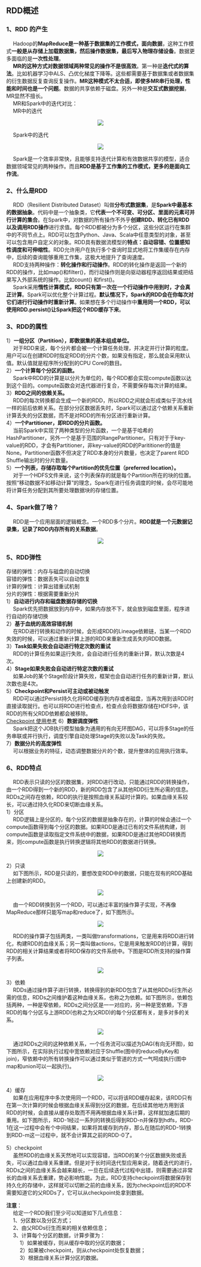 RDD概述
---
### 1、RDD 的产生
&emsp; Hadoop的**MapReduce是一种基于数据集的工作模式，面向数据**，这种工作模式**一般是从存储上加载数据集，然后操作数据集，最后写入物理存储设备**。数据更多面临的是**一次性处理**。  
&emsp; **MR的这种方式对数据领域两种常见的操作不是很高效**。第一种是**迭代式的算法**。比如机器学习中ALS、凸优化梯度下降等。这些都需要基于数据集或者数据集的衍生数据反复查询反复操作。**MR这种模式不太合适，即使多MR串行处理，性能和时间也是一个问题**。数据的共享依赖于磁盘。另外一种是**交互式数据挖掘**，MR显然不擅长。  
&emsp; MR和Spark中的迭代对比：  
&emsp; MR中的迭代  
<p align="center">
<img src="https://github.com/Dr11ft/BigDataGuide/blob/master/Pics/Spark%E6%96%87%E6%A1%A3Pics/Spark%20Core/RDD%E6%A6%82%E8%BF%B0/MR%E4%B8%AD%E7%9A%84%E8%BF%AD%E4%BB%A3.png"/>  
<p align="center">
</p>
</p>  

&emsp; Spark中的迭代  
<p align="center">
<img src="https://github.com/Dr11ft/BigDataGuide/blob/master/Pics/Spark%E6%96%87%E6%A1%A3Pics/Spark%20Core/RDD%E6%A6%82%E8%BF%B0/Spark%E4%B8%AD%E7%9A%84%E8%BF%AD%E4%BB%A3.png"/>  
<p align="center">
</p>
</p>  

&emsp; Spark是一个效率非常快，且能够支持迭代计算和有效数据共享的模型，适合数据领域常见的两种操作。而且**RDD是基于工作集的工作模式，更多的是面向工作流**。  

### 2、什么是RDD
&emsp; RDD（Resilient Distributed Dataset）叫做**分布式数据集**，是**Spark中最基本的数据抽象**。代码中是一个抽象类，它**代表一个不可变、可分区、里面的元素可并行计算的集合**。在Spark中，对数据的所有操作不外乎**创建RDD、转化已有RDD 以及调用RDD操作**进行求值。每个RDD都被分为多个分区，这些分区运行在集群中的不同节点上。RDD可以包含Python、Java、Scala中任意类型的对象，甚至可以包含用户自定义的对象。RDD具有数据流模型的**特点：自动容错、位置感知性调度和可伸缩性**。RDD允许用户在执行多个查询时显式地将工作集缓存在内存中，后续的查询能够重用工作集，这极大地提升了查询速度。  
&emsp; RDD支持两种操作：**转化操作和行动操作**。RDD的转化操作是返回一个新的RDD的操作，比如map()和filter()，而行动操作则是向驱动器程序返回结果或把结果写入外部系统的操作。比如count() 和first()。  
&emsp; Spark采用**惰性计算模式，RDD只有第一次在一个行动操作中用到时，才会真正计算**。Spark可以优化整个计算过程。**默认情况下，Spark的RDD会在你每次对它们进行行动操作时重新计算**。如果想在多个行动操作中**重用同一个RDD，可以使用RDD.persist()让Spark把这个RDD缓存下来**。  

### 3、RDD的属性
1）**一组分区（Partition），即数据集的基本组成单位。**  
&emsp; 对于RDD来说，每个分片都会被一个计算任务处理，并决定并行计算的粒度。用户可以在创建RDD时指定RDD的分片个数，如果没有指定，那么就会采用默认值。默认值就是程序所分配到的CPU Core的数目。  
2）**一个计算每个分区的函数。**  
&emsp; Spark中RDD的计算是以分片为单位的，每个RDD都会实现compute函数以达到这个目的。compute函数会对迭代器进行复合，不需要保存每次计算的结果。  
3）**RDD之间的依赖关系。**  
&emsp; RDD的每次转换都会生成一个新的RDD，所以RDD之间就会形成类似于流水线一样的前后依赖关系。在部分分区数据丢失时，Spark可以通过这个依赖关系重新计算丢失的分区数据，而不是对RDD的所有分区进行重新计算。  
4）**一个Partitioner，即RDD的分片函数。**  
&emsp; 当前Spark中实现了两种类型的分片函数，一个是基于哈希的HashPartitioner，另外一个是基于范围的RangePartitioner。只有对于于key-value的RDD，才会有Partitioner，非key-value的RDD的Parititioner的值是None。Partitioner函数不但决定了RDD本身的分片数量，也决定了parent RDD Shuffle输出时的分片数量。  
5）**一个列表，存储存取每个Partition的优先位置（preferred location）。**  
&emsp; 对于一个HDFS文件来说，这个列表保存的就是每个Partition所在的块的位置。按照“移动数据不如移动计算”的理念，Spark在进行任务调度的时候，会尽可能地将计算任务分配到其所要处理数据块的存储位置。  

### 4、Spark做了啥？
&emsp; RDD是一个应用层面的逻辑概念。一个RDD多个分片。**RDD就是一个元数据记录集，记录了RDD内存所有的关系数据**。  
<p align="center">
<img src="https://github.com/Dr11ft/BigDataGuide/blob/master/Pics/Spark%E6%96%87%E6%A1%A3Pics/Spark%20Core/RDD%E6%A6%82%E8%BF%B0/Spark%E5%81%9A%E4%BA%86%E5%95%A5.png"/>  
<p align="center">
</p>
</p>  

### 5、RDD弹性
存储的弹性：内存与磁盘的自动切换  
容错的弹性：数据丢失可以自动恢复   
计算的弹性：计算出错重试机制   
分片的弹性：根据需要重新分片  
1）**自动进行内存和磁盘数据存储的切换**  
&emsp; Spark优先把数据放到内存中，如果内存放不下，就会放到磁盘里面，程序进行自动的存储切换  
2）**基于血统的高效容错机制**  
&emsp; 在RDD进行转换和动作的时候，会形成RDD的Lineage依赖链，当某一个RDD失效的时候，可以通过重新计算上游的RDD来重新生成丢失的RDD数据。  
3）**Task如果失败会自动进行特定次数的重试**  
&emsp; RDD的计算任务如果运行失败，会自动进行任务的重新计算，默认次数是4次。  
4）**Stage如果失败会自动进行特定次数的重试**  
&emsp; 如果Job的某个Stage阶段计算失败，框架也会自动进行任务的重新计算，默认次数也是4次。  
5）**Checkpoint和Persist可主动或被动触发**  
&emsp; RDD可以通过Persist持久化将RDD缓存到内存或者磁盘，当再次用到该RDD时直接读取就行。也可以将RDD进行检查点，检查点会将数据存储在HDFS中，该RDD的所有父RDD依赖都会被移除。  
[Checkpoint 使用参考](https://blog.csdn.net/zg_hover/article/details/89349518)
6）**数据调度弹性**  
&emsp; Spark把这个JOB执行模型抽象为通用的有向无环图DAG，可以将多Stage的任务串联或并行执行，调度引擎自动处理Stage的失败以及Task的失败。  
7）**数据分片的高度弹性**  
&emsp; 可以根据业务的特征，动态调整数据分片的个数，提升整体的应用执行效率。  

### 6、RDD特点
&emsp; RDD表示只读的分区的数据集，对RDD进行改动，只能通过RDD的转换操作，由一个RDD得到一个新的RDD，新的RDD包含了从其他RDD衍生所必需的信息。RDDs之间存在依赖，RDD的执行是按照血缘关系延时计算的。如果血缘关系较长，可以通过持久化RDD来切断血缘关系。  
1）分区  
&emsp; RDD逻辑上是分区的，每个分区的数据是抽象存在的，计算的时候会通过一个compute函数得到每个分区的数据。如果RDD是通过已有的文件系统构建，则compute函数是读取指定文件系统中的数据，如果RDD是通过其他RDD转换而来，则compute函数是执行转换逻辑将其他RDD的数据进行转换。  
<p align="center">
<img src="https://github.com/Dr11ft/BigDataGuide/blob/master/Pics/Spark%E6%96%87%E6%A1%A3Pics/Spark%20Core/RDD%E6%A6%82%E8%BF%B0/%E5%88%86%E5%8C%BA.png"/>  
<p align="center">
</p>
</p>  

2）只读  
&emsp; 如下图所示，RDD是只读的，要想改变RDD中的数据，只能在现有的RDD基础上创建新的RDD。  
<p align="center">
<img src="https://github.com/Dr11ft/BigDataGuide/blob/master/Pics/Spark%E6%96%87%E6%A1%A3Pics/Spark%20Core/RDD%E6%A6%82%E8%BF%B0/%E5%8F%AA%E8%AF%BB.png"/>  
<p align="center">
</p>
</p>  

&emsp; 由一个RDD转换到另一个RDD，可以通过丰富的操作算子实现，不再像MapReduce那样只能写map和reduce了，如下图所示。  
<p align="center">
<img src="https://github.com/Dr11ft/BigDataGuide/blob/master/Pics/Spark%E6%96%87%E6%A1%A3Pics/Spark%20Core/RDD%E6%A6%82%E8%BF%B0/%E4%B8%80%E4%B8%AARDD%E8%BD%AC%E6%8D%A2%E5%88%B0%E5%8F%A6%E4%B8%80%E4%B8%AARDD.png"/>  
<p align="center">
</p>
</p>  

&emsp; RDD的操作算子包括两类，一类叫做transformations，它是用来将RDD进行转化，构建RDD的血缘关系；另一类叫做actions，它是用来触发RDD的计算，得到RDD的相关计算结果或者将RDD保存的文件系统中。下图是RDD所支持的操作算子列表。  
<p align="center">
<img src="https://github.com/Dr11ft/BigDataGuide/blob/master/Pics/Spark%E6%96%87%E6%A1%A3Pics/Spark%20Core/RDD%E6%A6%82%E8%BF%B0/RDD%E7%9A%84%E6%93%8D%E4%BD%9C%E7%AE%97%E5%AD%90.png"/>  
<p align="center">
</p>
</p>  

3）依赖  
&emsp; RDDs通过操作算子进行转换，转换得到的新RDD包含了从其他RDDs衍生所必需的信息，RDDs之间维护着这种血缘关系，也称之为依赖。如下图所示，依赖包括两种，一种是窄依赖，RDDs之间分区是一一对应的，另一种是宽依赖，下游RDD的每个分区与上游RDD(也称之为父RDD)的每个分区都有关，是多对多的关系。  
<p align="center">
<img src="https://github.com/Dr11ft/BigDataGuide/blob/master/Pics/Spark%E6%96%87%E6%A1%A3Pics/Spark%20Core/RDD%E6%A6%82%E8%BF%B0/%E4%BE%9D%E8%B5%961.png"/>  
<p align="center">
</p>
</p>  

&emsp; 通过RDDs之间的这种依赖关系，一个任务流可以描述为DAG(有向无环图)，如下图所示，在实际执行过程中宽依赖对应于Shuffle(图中的reduceByKey和join)，窄依赖中的所有转换操作可以通过类似于管道的方式一气呵成执行(图中map和union可以一起执行)。  
<p align="center">
<img src="https://github.com/Dr11ft/BigDataGuide/blob/master/Pics/Spark%E6%96%87%E6%A1%A3Pics/Spark%20Core/RDD%E6%A6%82%E8%BF%B0/%E4%BE%9D%E8%B5%962.png"/>  
<p align="center">
</p>
</p>  

4）缓存  
&emsp; 如果在应用程序中多次使用同一个RDD，可以将该RDD缓存起来，该RDD只有在第一次计算的时候会根据血缘关系得到分区的数据，在后续其他地方用到该RDD的时候，会直接从缓存处取而不用再根据血缘关系计算，这样就加速后期的重用。如下图所示，RDD-1经过一系列的转换后得到RDD-n并保存到hdfs，RDD-1在这一过程中会有个中间结果，如果将其缓存到内存，那么在随后的RDD-1转换到RDD-m这一过程中，就不会计算其之前的RDD-0了。  

5）checkpoint  
&emsp; 虽然RDD的血缘关系天然地可以实现容错，当RDD的某个分区数据失败或丢失，可以通过血缘关系重建。但是对于长时间迭代型应用来说，随着迭代的进行，RDDs之间的血缘关系会越来越长，一旦在后续迭代过程中出错，则需要通过非常长的血缘关系去重建，势必影响性能。为此，RDD支持checkpoint将数据保存到持久化的存储中，这样就可以切断之前的血缘关系，因为checkpoint后的RDD不需要知道它的父RDDs了，它可以从checkpoint处拿到数据。  
  
**注意**：  
&emsp; 给定一个RDD我们至少可以知道如下几点信息：  
&emsp; 1、分区数以及分区方式；  
&emsp; 2、由父RDDs衍生而来的相关依赖信息；  
&emsp; 3、计算每个分区的数据，计算步骤为：  
&emsp; &emsp; 1）如果被缓存，则从缓存中取的分区的数据；  
&emsp; &emsp; 2）如果被checkpoint，则从checkpoint处恢复数据；  
&emsp; &emsp; 3）根据血缘关系计算分区的数据。  










